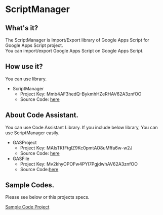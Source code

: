 ScriptManager
============

## What's it?

The ScriptManager is Import/Export library of Google Apps Script for Google Apps Script project.  
You can import/export Google Apps Script on Google Apps Script.

## How use it?

You can use library.

* ScriptManager
    * Project Key: Mmb4AF3hedQ-BykmhHZeRHAV62A3znfOO
    * Source Code: [here](https://script.google.com/d/1oMpXSlW830EPPd7CE_7sHbVeotwA4Ld6QedwZXawVEY1Yd_RZUV8xZ6K/edit)

## About Code Assistant.

You can use Code Assistant Library.
If you include below library, You can use ScriptManager easily.

* GASProject
    * Project Key: MAIsTKfFtglZ9Kc0pmtAO8uMffa6w-w2J
    * Source Code: [here](https://script.google.com/d/1BR-x1iXAKyTFOpGC0jOtS_NrRHpxYbc0R4x7d7Fa8FgcUFwOjJLX6ifL/edit)
* GASFile
    * Project Key: Mv2khyOPOFw4PYI7PgjdwhAV62A3znfOO
    * Source Code:[here](https://script.google.com/d/1bhRw-c-y9BTs5nFUwFVmGMqm4QpFqerz9tMe05DyCt5loMsF-_TOu6PS/edit)

## Sample Codes.

Please see below or this projects specs.

[Sample Code Project](https://script.google.com/d/1OM-y7SCWgEZZIY71rviHaNOaLUPahdDxc1qCjViYYsyXNq3NQtsV7qih/edit)


